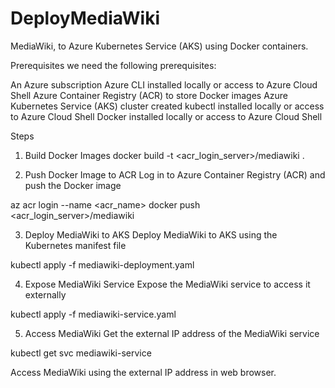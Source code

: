 # DeployMediaWiki

MediaWiki, to Azure Kubernetes Service (AKS) using Docker containers.

Prerequisites
we need the following prerequisites:

An Azure subscription
Azure CLI installed locally or access to Azure Cloud Shell
Azure Container Registry (ACR) to store Docker images
Azure Kubernetes Service (AKS) cluster created
kubectl installed locally or access to Azure Cloud Shell
Docker installed locally or access to Azure Cloud Shell


Steps

1. Build Docker Images
docker build -t <acr_login_server>/mediawiki .

2. Push Docker Image to ACR
Log in to Azure Container Registry (ACR) and push the Docker image

az acr login --name <acr_name>
docker push <acr_login_server>/mediawiki

3. Deploy MediaWiki to AKS
Deploy MediaWiki to AKS using the Kubernetes manifest file

kubectl apply -f mediawiki-deployment.yaml

4. Expose MediaWiki Service
Expose the MediaWiki service to access it externally

kubectl apply -f mediawiki-service.yaml

5. Access MediaWiki
Get the external IP address of the MediaWiki service

kubectl get svc mediawiki-service

Access MediaWiki using the external IP address in web browser.

